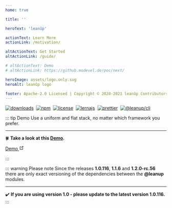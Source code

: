 ```yaml
---
home: true

title: ''

heroText: 'leanûp'

actionText: Learn More
actionLink: /motivation/

altActionText: Get Started
altActionLink: /guide/

# altActionText: Demo
# altActionLink: https://github.modevel.de/poc/next/

heroImage: assets/logo.only.svg
heroAlt: leanûp logo

footer: Apache-2.0 Licensed | Copyright © 2020-2021 leanûp Contributors
---
```


[![downloads][downloads]][downloads-url]&#160;
[![npm][npm]][npm-url]&#160;
[![license][license]][license-url]&#160;
[![lernajs][lernajs]][lernajs-url]&#160;
[![prettier][prettier]][prettier-url]&#160;
[![@leanup/cli](https://snyk.io/advisor/npm-package/@leanup/cli/badge.svg)](https://snyk.io/advisor/npm-package/@leanup/cli)

[downloads]: https://img.shields.io/npm/dt/@leanup/cli.svg
[downloads-url]: https://npmcharts.com/compare/@leanup/cli
[npm]: https://img.shields.io/npm/v/@leanup/cli
[npm-url]: https://www.npmjs.com/package/@leanup/cli
[license]: https://img.shields.io/npm/l/@leanup/stack
[license-url]: https://github.com/leanupjs/leanup/blob/release/1.1/LICENSE.md
[lernajs]: https://img.shields.io/badge/managed%20with-lerna-blueviolet
[lernajs-url]: https://lerna.js.org
[prettier]: https://img.shields.io/badge/code_style-prettier-ff69b4.svg
[prettier-url]: https://prettier.io

::: tip Demo
Use a uniform and flat stack, no matter which framework you prefer.<hr>
:four_leaf_clover: **Take a look at this [Demo](https://github.modevel.de/poc/next/).**

<div class="nav-link action alt" style="margin-left: 0; margin-top: 0; margin-bottom: 1em" data-v-3080fee5="" data-v-ed521afe=""><a class="item isExternal" href="https://github.modevel.de/poc/next/" target="_blank" rel="noopener noreferrer" data-v-3080fee5="">Demo <svg class="icon outbound" xmlns="http://www.w3.org/2000/svg" aria-hidden="true" x="0px" y="0px" viewBox="0 0 100 100" width="15" height="15" data-v-3080fee5=""><path fill="currentColor" d="M18.8,85.1h56l0,0c2.2,0,4-1.8,4-4v-32h-8v28h-48v-48h28v-8h-32l0,0c-2.2,0-4,1.8-4,4v56C14.8,83.3,16.6,85.1,18.8,85.1z"></path><polygon fill="currentColor" points="45.7,48.7 51.3,54.3 77.2,28.5 77.2,37.2 85.2,37.2 85.2,14.9 62.8,14.9 62.8,22.9 71.5,22.9"></polygon></svg></a></div>
:::

::: warning Please note
Since the releases **1.0.116**, **1.1.6** and **1.2.0-rc.56** there are only exact versioning of the dependencies between the **@leanup** modules.<hr>
✔️ **If you are using version 1.0 - please update to the latest version 1.0.116.**
:::
